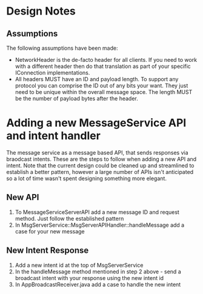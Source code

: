 
# Design Notes

## Assumptions
The following assumptions have been made:
* NetworkHeader is the de-facto header for all clients.  If you need to work with a different header then do that translation
as part of your specific IConnection implementations.
* All headers MUST have an ID and payload length.  To support any protocol you can comprise the ID out of any bits your want.
They just need to be unique within the overall message space.  The length MUST be the number of payload bytes after the header.


# Adding a new MessageService API and intent handler

The message service as a message based API, that sends responses via braodcast intents.
These are the steps to follow when adding a new API and intent. Note that the current design
could be cleaned up and streamlined to establish a better pattern, however a large number
of APIs isn't anticipated so a lot of time wasn't spent designing something more elegant.

## New API
1. To MessageServiceServerAPI add a new message ID and request method.  Just follow the established pattern
2. In MsgServerService::MsgServerAPIHandler::handleMessage add a case for your new message

## New Intent Response
1. Add a new intent id at the top of MsgServerService
2. In the handleMessage method mentioned in step 2 above - send a broadcast intent with your response using the new intent id
3. In AppBroadcastReceiver.java add a case to handle the new intent